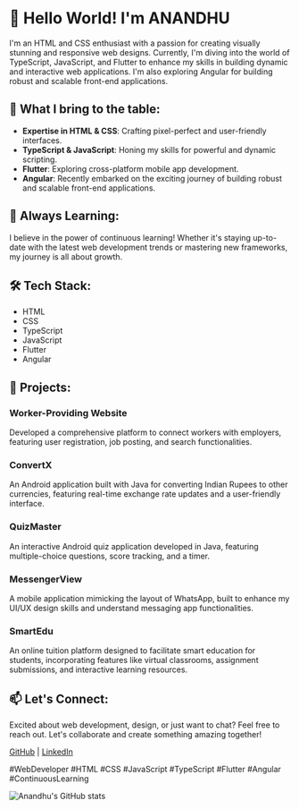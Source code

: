# 👋 Hello World! I'm ANANDHU

I'm an HTML and CSS enthusiast with a passion for creating visually stunning and responsive web designs. Currently, I'm diving into the world of TypeScript, JavaScript, and Flutter to enhance my skills in building dynamic and interactive web applications. I'm also exploring Angular for building robust and scalable front-end applications.

## 🚀 What I bring to the table:
- **Expertise in HTML & CSS**: Crafting pixel-perfect and user-friendly interfaces.
- **TypeScript & JavaScript**: Honing my skills for powerful and dynamic scripting.
- **Flutter**: Exploring cross-platform mobile app development.
- **Angular**: Recently embarked on the exciting journey of building robust and scalable front-end applications.

## 🌱 Always Learning:
I believe in the power of continuous learning! Whether it's staying up-to-date with the latest web development trends or mastering new frameworks, my journey is all about growth.

## 🛠️ Tech Stack:
- HTML
- CSS
- TypeScript
- JavaScript
- Flutter
- Angular

## 📂 Projects:
### Worker-Providing Website
Developed a comprehensive platform to connect workers with employers, featuring user registration, job posting, and search functionalities.

### ConvertX
An Android application built with Java for converting Indian Rupees to other currencies, featuring real-time exchange rate updates and a user-friendly interface.

### QuizMaster
An interactive Android quiz application developed in Java, featuring multiple-choice questions, score tracking, and a timer.

### MessengerView
A mobile application mimicking the layout of WhatsApp, built to enhance my UI/UX design skills and understand messaging app functionalities.

### SmartEdu
An online tuition platform designed to facilitate smart education for students, incorporating features like virtual classrooms, assignment submissions, and interactive learning resources.

## 📫 Let's Connect:
Excited about web development, design, or just want to chat? Feel free to reach out. Let's collaborate and create something amazing together!

[GitHub](https://github.com/Anandhup123) | [LinkedIn]()

#WebDeveloper #HTML #CSS #JavaScript #TypeScript #Flutter #Angular #ContinuousLearning

![Anandhu's GitHub stats](https://github-readme-stats.vercel.app/api?username=Anandhup123&show_icons=true&theme=radical)

